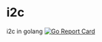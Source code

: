 # i2c
i2c in golang
[![Go Report Card](https://goreportcard.com/badge/github.com/explicite/i2c)](https://goreportcard.com/report/github.com/explicite/i2c)
